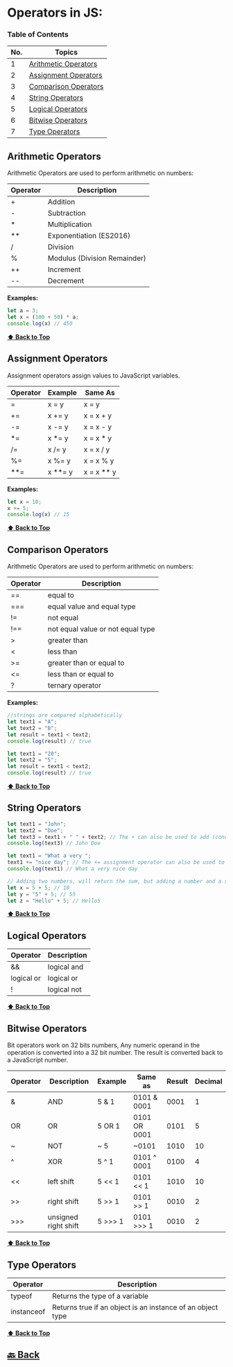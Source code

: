 <h1>Operators in JS:</h1>

### Table of Contents

| No. | Topics                                        |
| --- | --------------------------------------------- |
| 1   | [Arithmetic Operators](#Arithmetic-Operators) |
| 2   | [Assignment Operators](#Assignment-Operators) |
| 3   | [Comparison Operators](#Comparison-Operators) |
| 4   | [String Operators](#String-Operators)         |
| 5   | [Logical Operators](#Logical-Operators)       |
| 6   | [Bitwise Operators](#Bitwise-Operators)       |
| 7   | [Type Operators](#Type-Operators)             |

### <h2>Arithmetic Operators</h2>

Arithmetic Operators are used to perform arithmetic on numbers:

| Operator | Description                  |
| -------- | ---------------------------- |
| +        | Addition                     |
| -        | Subtraction                  |
| *        | Multiplication               |
| **       | Exponentiation (ES2016)      |
| /        | Division                     |
| %        | Modulus (Division Remainder) |
| ++       | Increment                    |
| --       | Decrement                    |

**Examples:**

```javascript
let a = 3;
let x = (100 + 50) * a;
console.log(x) // 450
```

**[⬆ Back to Top](#table-of-contents)**

### <h2>Assignment Operators</h2>

Assignment operators assign values to JavaScript variables.

| Operator | Example | Same As    |
| -------- | ------- | ---------- |
| =        | x = y   | x = y      |
| +=       | x += y  | x = x + y  |
| -=       | x -= y  | x = x - y  |
| *=       | x *= y  | x = x * y  |
| /=       | x /= y  | x = x / y  |
| %=       | x %= y  | x = x % y  |
| **=      | x **= y | x = x ** y |

**Examples:**

```javascript
let x = 10;
x += 5;
console.log(x) // 15
```

**[⬆ Back to Top](#table-of-contents)**

### <h2>Comparison Operators</h2>

Arithmetic Operators are used to perform arithmetic on numbers:

| Operator | Description                       |
| -------- | --------------------------------- |
| ==       | equal to                          |
| ===      | equal value and equal type        |
| !=       | not equal                         |
| !==      | not equal value or not equal type |
| >        | greater than                      |
| <        | less than                         |
| >=       | greater than or equal to          |
| <=       | less than or equal to             |
| ?        | ternary operator                  |

**Examples:**

```javascript
//strings are compared alphabetically
let text1 = "A";
let text2 = "B";
let result = text1 < text2;
console.log(result) // true

let text1 = "20";
let text2 = "5";
let result = text1 < text2;
console.log(result) // true
```

**[⬆ Back to Top](#table-of-contents)**

### <h2>String Operators</h2>

```javascript
let text1 = "John";
let text2 = "Doe";
let text3 = text1 + " " + text2; // The + can also be used to add (concatenate) strings:
console.log(text3) // John Doe

let text1 = "What a very ";
text1 += "nice day"; // The += assignment operator can also be used to add (concatenate) strings
console.log(text1) // What a very nice day

// Adding two numbers, will return the sum, but adding a number and a string will return a string:
let x = 5 + 5; // 10
let y = "5" + 5; // 55
let z = "Hello" + 5; // Hello5
```

**[⬆ Back to Top](#table-of-contents)**

### <h2>Logical Operators</h2>

| Operator   | Description |
| ---------- | ----------- |
| &&         | logical and |
| logical or | logical or  |
| !          | logical not |

**[⬆ Back to Top](#table-of-contents)**

### <h2>Bitwise Operators</h2>

Bit operators work on 32 bits numbers, Any numeric operand in the operation is converted into a 32 bit number. The result is converted back to a JavaScript number.

| Operator | Description          | Example | Same as      | Result | Decimal |
| -------- | -------------------- | ------- | ------------ | ------ | ------- |
| &        | AND                  | 5 & 1   | 0101 & 0001  | 0001   | 1       |
| OR       | OR                   | 5 OR 1  | 0101 OR 0001 | 0101   | 5       |
| ~        | NOT                  | ~ 5     | ~0101        | 1010   | 10      |
| ^        | XOR                  | 5 ^ 1   | 0101 ^ 0001  | 0100   | 4       |
| <<       | left shift           | 5 << 1  | 0101 << 1    | 1010   | 10      |
| >>       | right shift          | 5 >> 1  | 0101 >> 1    | 0010   | 2       |
| >>>      | unsigned right shift | 5 >>> 1 | 0101 >>> 1   | 0010   | 2       |

**[⬆ Back to Top](#table-of-contents)**

### <h2>Type Operators</h2>

| Operator   | Description                                                |
| ---------- | ---------------------------------------------------------- |
| typeof     | Returns the type of a variable                             |
| instanceof | Returns true if an object is an instance of an object type |

**[⬆ Back to Top](#table-of-contents)**

<h2><a href="https://github.com/sanjay9616/JavaScript/blob/master/JavaScript-Tutorial/README.md"> 🔙 Back</a></h2>
